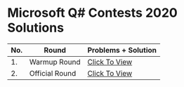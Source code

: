 # Microsoft Q# Contests 2020 Solutions

|No.|Round|Problems + Solution|
|--|------|------|
|1.|Warmup Round|<a href="">Click To View</a>|
|2.|Official Round|<a href="">Click To View</a>|